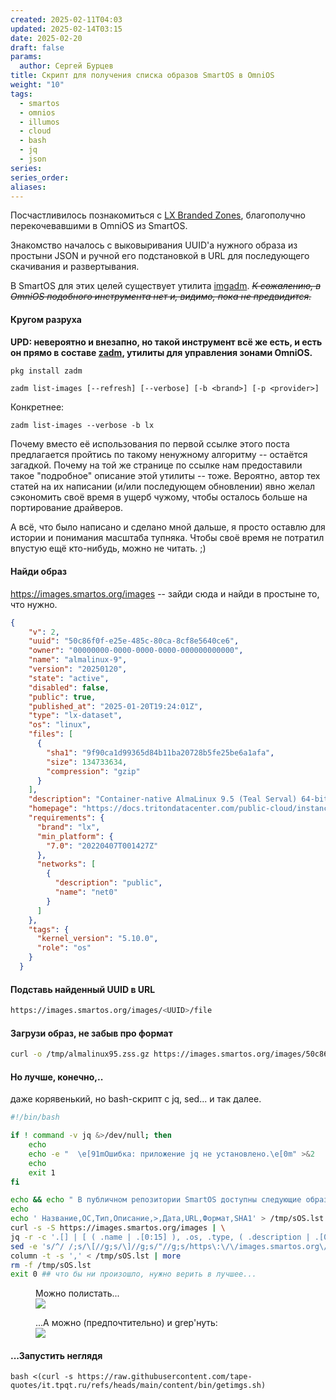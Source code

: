 ```yaml
---
created: 2025-02-11T04:03
updated: 2025-02-14T03:15
date: 2025-02-20
draft: false
params:
  author: Сергей Бурцев
title: Скрипт для получения списка образов SmartOS в OmniOS
weight: "10"
tags:
  - smartos
  - omnios
  - illumos
  - cloud
  - bash
  - jq
  - json
series: 
series_order: 
aliases:
---
```

Посчастливилось познакомиться с [LX Branded Zones](https://omnios.org/info/lxzones), благополучно перекочевавшими в OmniOS из SmartOS.

Знакомство началось с выковыривания UUID'а нужного образа из простыни JSON и ручной его подстановкой  в URL для последующего скачивания и развертывания.

В SmartOS для этих целей существует утилита [imgadm](https://docs.smartos.org/managing-images/). *~~К сожалению, в OmniOS подобного инструмента нет и, видимо, пока не предвидится.~~*
#### Кругом разруха
**UPD: невероятно и внезапно, но такой инструмент всё же есть, и есть он прямо в составе [zadm](https://github.com/omniosorg/zadm/blob/master/doc/zadm.pod), утилиты для управления зонами OmniOS.**
```bash
pkg install zadm
```
```
zadm list-images [--refresh] [--verbose] [-b <brand>] [-p <provider>]
```

Конкретнее:
```
zadm list-images --verbose -b lx
```

Почему вместо её использования по первой ссылке этого поста предлагается пройтись по такому ненужному алгоритму -- остаётся загадкой. Почему на той же странице по  ссылке нам предоставили такое "подробное" описание этой утилиты -- тоже. Вероятно, автор тех статей на их написании (и/или последующем обновлении) явно желал сэкономить своё время в ущерб чужому, чтобы осталось больше на портирование драйверов.

А всё, что было написано и сделано мной дальше, я просто оставлю для истории и понимания масштаба тупняка. Чтобы своё время не потратил впустую ещё кто-нибудь, можно не читать. ;)
#### Найди образ
https://images.smartos.org/images -- зайди сюда и найди в простыне то, что нужно.

``` json
{
    "v": 2,
    "uuid": "50c86f0f-e25e-485c-80ca-8cf8e5640ce6",
    "owner": "00000000-0000-0000-0000-000000000000",
    "name": "almalinux-9",
    "version": "20250120",
    "state": "active",
    "disabled": false,
    "public": true,
    "published_at": "2025-01-20T19:24:01Z",
    "type": "lx-dataset",
    "os": "linux",
    "files": [
      {
        "sha1": "9f90ca1d99365d84b11ba20728b5fe25be6a1afa",
        "size": 134733634,
        "compression": "gzip"
      }
    ],
    "description": "Container-native AlmaLinux 9.5 (Teal Serval) 64-bit image. Built to run on containers with bare metal speed, while offering all the services of a typical unix host.",
    "homepage": "https://docs.tritondatacenter.com/public-cloud/instances/infrastructure/images",
    "requirements": {
      "brand": "lx",
      "min_platform": {
        "7.0": "20220407T001427Z"
      },
      "networks": [
        {
          "description": "public",
          "name": "net0"
        }
      ]
    },
    "tags": {
      "kernel_version": "5.10.0",
      "role": "os"
    }
  }
```

#### Подставь найденный UUID в URL
```bash
https://images.smartos.org/images/<UUID>/file
```

#### Загрузи образ, не забыв про формат
```bash
curl -o /tmp/almalinux95.zss.gz https://images.smartos.org/images/50c86f0f-e25e-485c-80ca-8cf8e5640ce6/file
```

#### Но лучше, конечно,..
даже корявенький, но bash-скрипт с jq, sed... и так далее.
```bash
#!/bin/bash

if ! command -v jq &>/dev/null; then
    echo
    echo -e "  \e[91mОшибка: приложение jq не установлено.\e[0m" >&2
    echo
    exit 1
fi

echo && echo " В публичном репозитории SmartOS доступны следующие образы:"
echo
echo ' Название,ОС,Тип,Описание,>,Дата,URL,Формат,SHA1' > /tmp/sOS.lst
curl -s -S https://images.smartos.org/images | \
jq -r -c '.[] | [ ( .name | .[0:15] ), .os, .type, ( .description | .[0:40] ), ">", ( .published_at | .[0:10] ), "https://images.smartos.org/images/", .uuid, "/file", ( .files[] | .compression, .sha1 ) ]' | \
sed -e 's/^/ /;s/\[//g;s/\]//g;s/"//g;s/https\:\/\/images.smartos.org\/images\/\,/https\:\/\/images.smartos.org\/images\//;s/\,\/file/\/file/' | sort -t . -n -k 1,1n -k 2,2n -k 3,3n -k 4,4n >> /tmp/sOS.lst
column -t -s ',' < /tmp/sOS.lst | more
rm -f /tmp/sOS.lst
exit 0 ## что бы ни произошло, нужно верить в лучшее...
```

<figure>
<figcaption
aria-hidden="true">Можно полистать...</figcaption>
<img src="../smartos-imgs-sh/20250220183406.png" />
</figure>
<figure>
<figcaption
aria-hidden="true">...А можно (предпочтительно) и grep'нуть:</figcaption>
<img src="../smartos-imgs-sh/20250220183526.png" />
</figure>

#### ...Запустить неглядя
```
bash <(curl -s https://raw.githubusercontent.com/tape-quotes/it.tpqt.ru/refs/heads/main/content/bin/getimgs.sh)
```